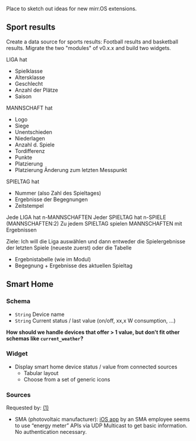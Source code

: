 Place to sketch out ideas for new mirr.OS extensions.

## Sport results
Create a data source for sports results: Football results and basketball results. Migrate the two "modules" of v0.x.x and build two widgets.

LIGA hat
- Spielklasse
- Altersklasse
- Geschlecht
- Anzahl der Plätze
- Saison

MANNSCHAFT hat
- Logo
- Siege
- Unentschieden
- Niederlagen
- Anzahl d. Spiele
- Tordifferenz
- Punkte
- Platzierung
- Platzierung Änderung zum letzten Messpunkt

SPIELTAG hat
- Nummer (also Zahl des Spieltages)
- Ergebnisse der Begegnungen
- Zeitstempel

Jede LIGA hat n-MANNSCHAFTEN
Jeder SPIELTAG hat n-SPIELE (MANNSCHAFTEN:2)
Zu jedem SPIELTAG spielen MANNSCHAFTEN mit Ergebnissen

Ziele:
Ich will die Liga auswählen und dann entweder die Spielergebnisse der letzten Spiele (neueste zuerst) oder die Tabelle
- Ergebnistabelle (wie im Modul)
- Begegnung + Ergebnisse des aktuellen Spieltag


## Smart Home

### Schema
* `String` Device name
* `String` Current status / last value (on/off, xx,x W consumption, …)

**How should we handle devices that offer > 1 value, but don't fit other schemas like `current_weather`?** 

### Widget
* Display smart home device status / value from connected sources
  * Tabular layout
  * Choose from a set of generic icons

### Sources
Requested by: [(1)](https://gitlab.com/glancr/mirros-one-snap/-/issues/423#note_338445177)
* SMA (photovoltaic manufacturer): [iOS app](https://www.heiko-pruessing.de/projects/energymeterapp/#links) by an SMA employee seems to use “energy meter” APIs via UDP Multicast to get basic information. No authentication necessary.
